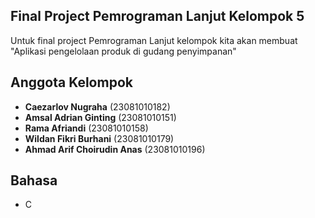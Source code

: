 ## Final Project Pemrograman Lanjut Kelompok 5
Untuk final project Pemrograman Lanjut kelompok kita akan membuat <br />
"Aplikasi pengelolaan produk di gudang penyimpanan"




## Anggota Kelompok
- **Caezarlov Nugraha** (23081010182)
- **Amsal Adrian Ginting** (23081010151)
- **Rama Afriandi** (23081010158)
- **Wildan Fikri Burhani** (23081010179)
- **Ahmad Arif Choirudin Anas** (23081010196)


## Bahasa
- C